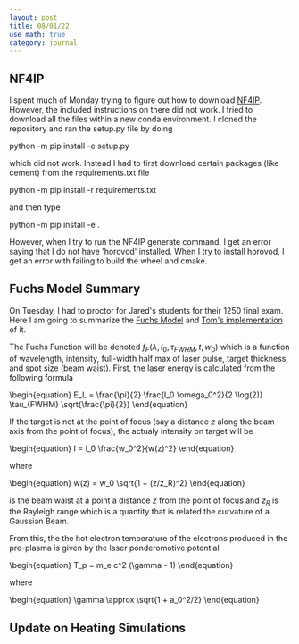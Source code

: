 ```yaml
---
layout: post
title: 08/01/22
use_math: true
category: journal
---
```


## NF4IP

I spent much of Monday trying to figure out how to download [NF4IP](https://github.com/Photon-AI-Research/NF4IP). However, the included instructions on there did not work. I tried to download all the files within a new conda environment. I cloned the repository and ran the setup.py file by doing

python -m pip install -e setup.py

which did not work. Instead I had to first download certain packages (like cement) from the requirements.txt file

python -m pip install -r requirements.txt

and then type

python -m pip install -e .

However, when I try to run the NF4IP generate command, I get an error saying that I do not have 'horovod' installed. When I try to install horovod, I get an error with failing to build the wheel and cmake.

## Fuchs Model Summary

On Tuesday, I had to proctor for Jared's students for their 1250 final exam. Here I am going to summarize the [Fuchs Model](https://www.nature.com/articles/nphys199) and [Tom's implementation](https://github.com/zhangt10086/SummerPhysicsResearch2022/blob/main/Fuchs_Synthetic_Data_v2.9_07_18_2022.ipynb) of it. 

The Fuchs Function will be denoted $f_F(\lambda, I_0, \tau_{FWHM}, t, w_0)$ which is a function of wavelength, intensity, full-width half max of laser pulse, target thickness, and spot size (beam waist). First, the laser energy is calculated from the following formula

\begin{equation}
E_L = \frac{\pi}{2}  \frac{I_0 \omega_0^2}{2 \log(2)} \tau_{FWHM} \sqrt{\frac{\pi}{2}}
\end{equation}

If the target is not at the point of focus (say a distance $z$ along the beam axis from the point of focus), the actualy intensity on target will be 

\begin{equation}
I = I_0 \frac{w_0^2}{w(z)^2}
\end{equation}

where 

\begin{equation}
w(z) = w_0 \sqrt{1 + (z/z_R)^2}
\end{equation}

is the beam waist at a point a distance $z$ from the point of focus and $z_R$ is the Rayleigh range which is a quantity that is related the curvature of a Gaussian Beam. 

From this, the the hot electron temperature of the electrons produced in the pre-plasma is given by the laser ponderomotive potential

\begin{equation}
T_p = m_e c^2 (\gamma - 1)
\end{equation}

where

\begin{equation}
\gamma \approx \sqrt{1 + a_0^2/2}
\end{equation}

## Update on Heating Simulations





